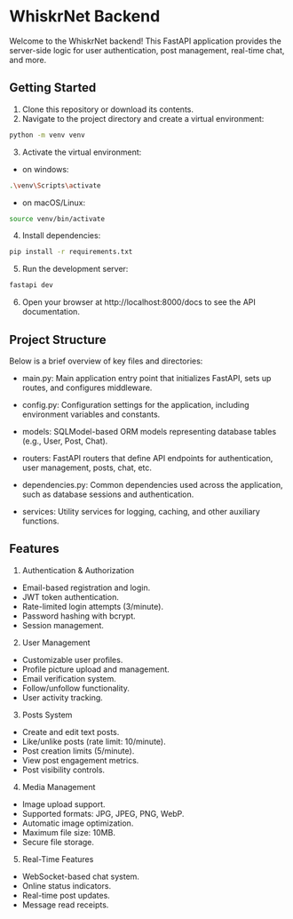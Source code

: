 # WhiskrNet Backend
Welcome to the WhiskrNet backend! This FastAPI application provides the server-side logic for user authentication, post management, real-time chat, and more.

## Getting Started
1. Clone this repository or download its contents.
2. Navigate to the project directory and create a virtual environment:
```sh
python -m venv venv
```
3. Activate the virtual environment:
- on windows:
```sh
.\venv\Scripts\activate
```
- on macOS/Linux:
```sh
source venv/bin/activate
```
4. Install dependencies:
```sh
pip install -r requirements.txt
```
5. Run the development server:
```sh
fastapi dev
```
6. Open your browser at http://localhost:8000/docs to see the API documentation.

## Project Structure
Below is a brief overview of key files and directories:

- main.py: 
Main application entry point that initializes FastAPI, sets up routes, and configures middleware.

- config.py: 
Configuration settings for the application, including environment variables and constants.

- models: 
SQLModel-based ORM models representing database tables (e.g., User, Post, Chat).

- routers: 
FastAPI routers that define API endpoints for authentication, user management, posts, chat, etc.

- dependencies.py: 
Common dependencies used across the application, such as database sessions and authentication.

- services: 
Utility services for logging, caching, and other auxiliary functions.

## Features
1. Authentication & Authorization

- Email-based registration and login.
- JWT token authentication.
- Rate-limited login attempts (3/minute).
- Password hashing with bcrypt.
- Session management.

2. User Management

- Customizable user profiles.
- Profile picture upload and management.
- Email verification system.
- Follow/unfollow functionality.
- User activity tracking.

3. Posts System

- Create and edit text posts.
- Like/unlike posts (rate limit: 10/minute).
- Post creation limits (5/minute).
- View post engagement metrics.
- Post visibility controls.

4. Media Management

- Image upload support.
- Supported formats: JPG, JPEG, PNG, WebP.
- Automatic image optimization.
- Maximum file size: 10MB.
- Secure file storage.

5. Real-Time Features

- WebSocket-based chat system.
- Online status indicators.
- Real-time post updates.
- Message read receipts.

